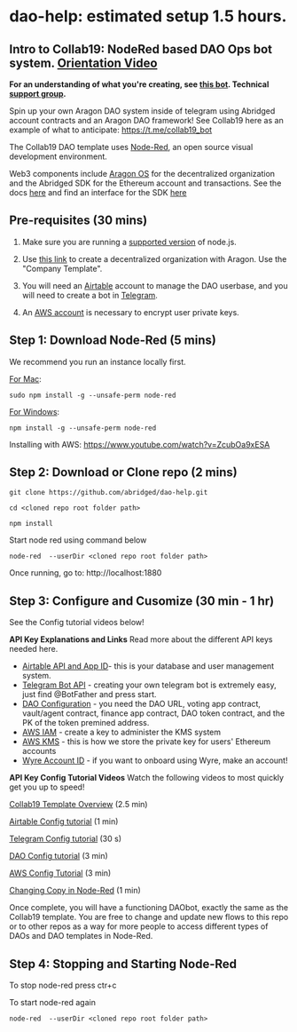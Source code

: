# dao-help: estimated setup 1.5 hours.

## Intro to Collab19: NodeRed based DAO Ops bot system. [Orientation Video](https://www.youtube.com/watch?v=Iz30C47j4tQ)

**For an understanding of what you're creating, see [this bot](https://t.me/collab19_bot). Technical [support group](https://t.me/joinchat/Hgw0mRcKNRFH3FG5Zjr2SA).**

Spin up your own Aragon DAO system inside of telegram using Abridged account contracts and an Aragon DAO framework! See Collab19 here as an example of what to anticipate: <https://t.me/collab19_bot>

The Collab19 DAO template uses [Node-Red](https://nodered.org/), an open source visual development environment. 

Web3 components include [Aragon OS](https://aragon.org) for the decentralized organization and the Abridged SDK for the Ethereum account and transactions. See the docs [here](https://abridged.gitbook.io/docs/) and find an interface for the SDK [here](https://preview.abridged.io/)

## Pre-requisites (30 mins)

1. Make sure you are running a [supported version](https://nodered.org/docs/faq/node-versions) of node.js.

2. Use [this link](https://mainnet.aragon.org/) to create a decentralized organization with Aragon. Use the "Company Template".

3. You will need an [Airtable](https://airtable.com/) account to manage the DAO userbase, and you will need to create a bot in [Telegram](https://core.telegram.org/bots).

4. An [AWS account](https://aws.amazon.com/console/) is necessary to encrypt user private keys.

## Step 1: Download Node-Red (5 mins)

We recommend you run an instance locally first.

[For Mac](https://nodered.org/docs/getting-started/local):
  ```
  sudo npm install -g --unsafe-perm node-red
  ```
  
[For Windows](https://nodered.org/docs/getting-started/windows):
  ```
  npm install -g --unsafe-perm node-red
  ```

Installing with AWS: <https://www.youtube.com/watch?v=ZcubOa9xESA>

## Step 2: Download or Clone repo (2 mins)
```
git clone https://github.com/abridged/dao-help.git

cd <cloned repo root folder path>

npm install
```

Start node red using command below
```
node-red  --userDir <cloned repo root folder path>
```

Once running, go to: http://localhost:1880

## Step 3: Configure and Cusomize (30 min - 1 hr)
See the Config tutorial videos below!

**API Key Explanations and Links**
Read more about the different API keys needed here.

  * [Airtable API and App ID](https://airtable.com/invite/l?inviteId=invfw1mDN9Gm7qmO4&inviteToken=e2b07eee746127408d6dc64f6158dbdd78d3e195978d2a8d14779603222b5c42)- this is your database and user management system. 
  * [Telegram Bot API](https://core.telegram.org/bots) - creating your own telegram bot is extremely easy, just find @BotFather and press start. 
  * [DAO Configuration](https://mainnet.aragon.org/#/) - you need the DAO URL, voting app contract, vault/agent contract, finance app contract, DAO token contract, and the PK of the token premined address.
  * [AWS IAM](https://aws.amazon.com/iam/) - create a key to administer the KMS system
  * [AWS KMS](https://aws.amazon.com/kms/) - this is how we store the private key for users' Ethereum accounts
  * [Wyre Account ID](https://dash.sendwyre.com/sign-in) - if you want to onboard using Wyre, make an account!

**API Key Config Tutorial Videos**
Watch the following videos to most quickly get you up to speed!

[Collab19 Template Overview](https://www.youtube.com/watch?v=1MjoDXFa2mU) (2.5 min)

[Airtable Config tutorial](https://www.youtube.com/watch?v=tCC9z3-ahxs) (1 min)

[Telegram Config tutorial](https://www.youtube.com/watch?v=WEJpuqTbQRU) (30 s)

[DAO Config tutorial](https://www.youtube.com/watch?v=bq8t62gyq2g) (3 min)

[AWS Config Tutorial](https://www.youtube.com/watch?v=jNxuRF5Yc3g) (3 min)

[Changing Copy in Node-Red](https://www.youtube.com/watch?v=FdgfPJDd0mE) (1 min)

Once complete, you will have a functioning DAObot, exactly the same as the Collab19 template. You are free to change and update new flows to this repo or to other repos as a way for more people to access different types of DAOs and DAO templates in Node-Red.
  
## Step 4: Stopping and Starting Node-Red
To stop node-red press ctr+c

To start node-red again 
```
node-red  --userDir <cloned repo root folder path>
```

